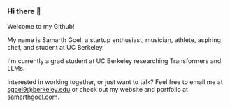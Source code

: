 ### Hi there 👋

Welcome to my Github!

My name is Samarth Goel, a startup enthusiast, musician, athlete, aspiring chef, and student at UC Berkeley. 

I'm currently a grad student at UC Berkeley researching Transformers and LLMs.

Interested in working together, or just want to talk? Feel free to email me at sgoel9@berkeley.edu or check out my website and portfolio at [samarthgoel.com](https://dev.samarthgoel.com/).

<!--
**sgoel97/sgoel97** is a ✨ _special_ ✨ repository because its `README.md` (this file) appears on your GitHub profile.

Here are some ideas to get you started:

- 🔭 I’m currently working on ...
- 🌱 I’m currently learning ...
- 👯 I’m looking to collaborate on ...
- 🤔 I’m looking for help with ...
- 💬 Ask me about ...
- 📫 How to reach me: ...
- 😄 Pronouns: ...
- ⚡ Fun fact: ...
-->
